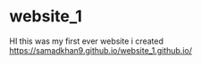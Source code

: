 # website_1
HI this was my first ever website i created
 https://samadkhan9.github.io/website_1.github.io/
